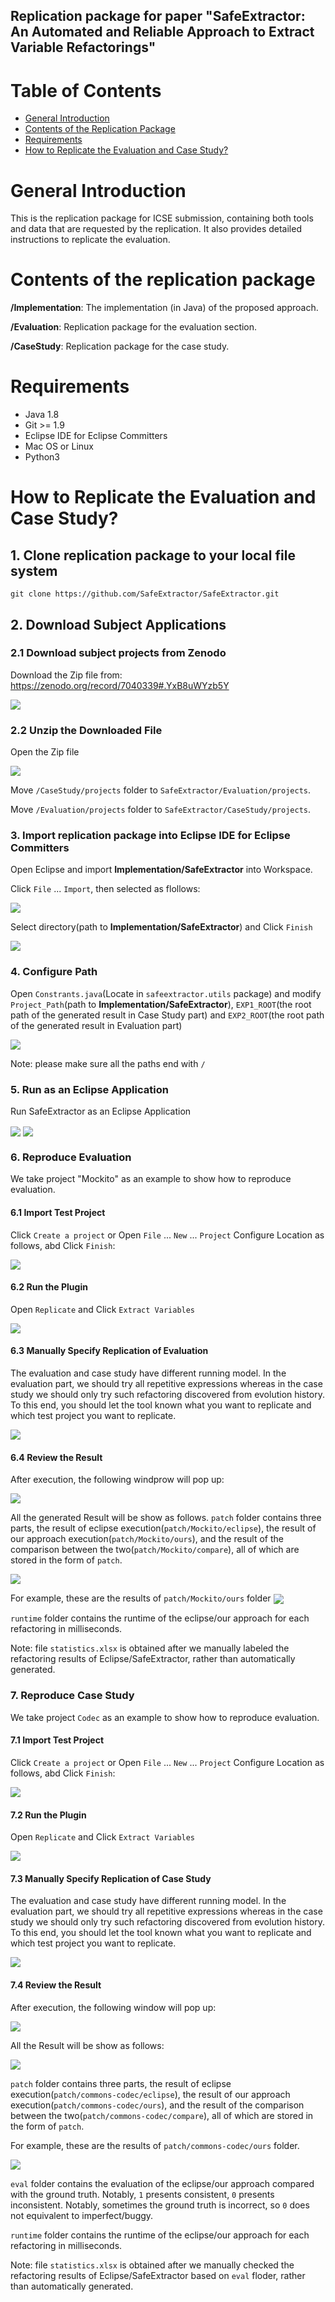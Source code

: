 ## Replication package for paper "SafeExtractor: An Automated and Reliable Approach to Extract Variable Refactorings"

# Table of Contents

- [General Introduction](#General-Introduction)
- [Contents of the Replication Package](#Contents-of-the-Replication-Package)
- [Requirements](#Requirements)
- [How to Replicate the Evaluation and Case Study?](#How-to-Replicate-the-Evaluation-and-Case-Study)

# General Introduction

This is the replication package for ICSE submission, containing both tools and data that are requested by the replication. It also provides detailed instructions to replicate the evaluation.


# Contents of the replication package


**/Implementation**: The implementation (in Java)  of the proposed approach. 

**/Evaluation**: Replication package for the evaluation section.

**/CaseStudy**: Replication package for the case study.

<!-- **/Scripts**: The scripts to process raw data. -->

<!-- **/Scripts**: The scripts to process raw data. -->

# Requirements
 - Java 1.8
 - Git >= 1.9 
 - Eclipse IDE for Eclipse Committers
 - Mac OS or Linux
 - Python3
  
# How to Replicate the Evaluation and Case Study?

## 1. Clone replication package to your local file system 

`git clone https://github.com/SafeExtractor/SafeExtractor.git`

## 2. Download Subject Applications
 

### 2.1 Download subject projects from Zenodo

Download the Zip file from:
<https://zenodo.org/record/7040339#.YxB8uWYzb5Y>

<img src="./Fig/23.PNG" align=center />
 
### 2.2 Unzip the Downloaded File 
Open the Zip file

<img src="./Fig/24.PNG" align=center />

Move `/CaseStudy/projects` folder to `SafeExtractor/Evaluation/projects`.

Move `/Evaluation/projects` folder to `SafeExtractor/CaseStudy/projects`.


### 3. Import replication package into Eclipse IDE for Eclipse Committers
 
Open Eclipse and import **Implementation/SafeExtractor** into Workspace.

Click `File` ... `Import`, then selected as flollows:

<img src="./Fig/1.PNG" align=center />

Select directory(path to **Implementation/SafeExtractor**) and Click `Finish`

<img src="./Fig/2.PNG" align=center />

### 4. Configure Path

Open `Constrants.java`(Locate in `safeextractor.utils` package) and modify `Project_Path`(path to **Implementation/SafeExtractor**), `EXP1_ROOT`(the root path of the generated result in Case Study part) and `EXP2_ROOT`(the root path of the generated result in Evaluation part) 

<img src="./Fig/conf.PNG" align=center /> 

Note: please make sure all the paths end with `/`

### 5. Run as an Eclipse Application

Run SafeExtractor as an Eclipse Application

<img src="./Fig/3.PNG" align=center /> 

<img src="./Fig/5.PNG" align=center /> 

### 6. Reproduce Evaluation

We take project "Mockito" as an example to show how to reproduce evaluation.

#### 6.1 Import Test Project

Click `Create a project` or Open `File` ... `New` ... `Project`
Configure Location as follows, abd Click `Finish`:

<img src="./Fig/61.PNG" align=center /> 

#### 6.2 Run the Plugin

Open `Replicate` and Click `Extract Variables`

<img src="./Fig/62.PNG" align=center />

#### 6.3 Manually Specify Replication of Evaluation

The evaluation and case study have different running model. In the evaluation part, we should try all repetitive expressions whereas in the case study we should only try such refactoring discovered from evolution history. To this end, you should let the tool known what you want to replicate and which test project you want to replicate. 

<img src="./Fig/63.PNG" align=center />

#### 6.4 Review the Result

After execution, the following windprow will pop up:

<img src="./Fig/6411.PNG" align=center />

All the generated Result will be show as follows. 
`patch` folder contains three parts, the result of eclipse execution(`patch/Mockito/eclipse`), the result of our approach execution(`patch/Mockito/ours`), and the result of the comparison between the two(`patch/Mockito/compare`), all of which are stored in the form of `patch`.

<img src="./Fig/64.PNG" align=center />
<!-- <img src="./Fig3.png" width = "700" height = "300"  align=center />   -->

For example, these are the results of `patch/Mockito/ours` folder
<img src="./Fig/417.PNG" align=center />

`runtime` folder contains the runtime of the eclipse/our approach for each refactoring in milliseconds.

Note: file `statistics.xlsx` is obtained after we manually labeled the refactoring results of Eclipse/SafeExtractor, rather than automatically generated.

### 7. Reproduce Case Study
 
We take project `Codec` as an example to show how to reproduce evaluation. 

#### 7.1 Import Test Project

Click `Create a project` or Open `File` ... `New` ... `Project`
Configure Location as follows, abd Click `Finish`:

<img src="./Fig/611.PNG" align=center /> 

#### 7.2 Run the Plugin

Open `Replicate` and Click `Extract Variables`

<img src="./Fig/721.PNG" align=center />

#### 7.3 Manually Specify Replication of Case Study

The evaluation and case study have different running model. In the evaluation part, we should try all repetitive expressions whereas in the case study we should only try such refactoring discovered from evolution history. To this end, you should let the tool known what you want to replicate and which test project you want to replicate. 

<img src="./Fig/53.PNG" align=center />

#### 7.4 Review the Result

After execution, the following window will pop up:

<img src="./Fig/642.PNG" align=center />

All the Result will be show as follows:

<img src="./Fig/741.PNG" align=center />

`patch` folder contains three parts, the result of eclipse execution(`patch/commons-codec/eclipse`), the result of our approach execution(`patch/commons-codec/ours`), and the result of the comparison between the two(`patch/commons-codec/compare`), all of which are stored in the form of `patch`.

For example, these are the results of `patch/commons-codec/ours` folder.

<img src="./Fig/644.PNG" align=center />


`eval` folder contains the evaluation of the eclipse/our approach compared with the ground truth. Notably, `1` presents consistent, `0` presents inconsistent. Notably, sometimes the ground truth is incorrect, so `0` does not equivalent to imperfect/buggy.
 
`runtime` folder contains the runtime of the eclipse/our approach for each refactoring in milliseconds. 

Note: file `statistics.xlsx` is obtained after we manually checked the refactoring results of Eclipse/SafeExtractor based on `eval` floder, rather than automatically generated.